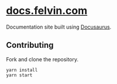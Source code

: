 # [docs.felvin.com](https://docs.felvin.com)

Documentation site built using [Docusaurus](https://docusaurus.io).

## Contributing

Fork and clone the repository.

```
yarn install
yarn start
```
